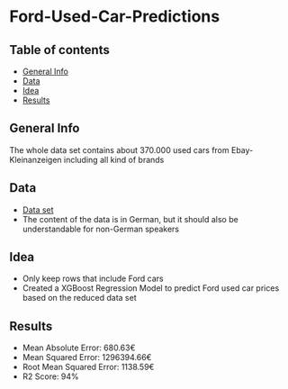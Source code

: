 # Ford-Used-Car-Predictions


## Table of contents
* [General Info](#general-info)
* [Data](#data)
* [Idea](#idea)
* [Results](#results)

## General Info
The whole data set contains about 370.000 used cars from Ebay-Kleinanzeigen including all kind of brands

## Data
* [Data set](https://www.kaggle.com/orgesleka/used-cars-database)
* The content of the data is in German, but it should also be understandable for non-German speakers

## Idea
* Only keep rows that include Ford cars
* Created a XGBoost Regression Model to predict Ford used car prices based on the reduced data set

## Results
* Mean Absolute Error: 680.63€
* Mean Squared Error: 1296394.66€
* Root Mean Squared Error: 1138.59€
* R2 Score: 94%

